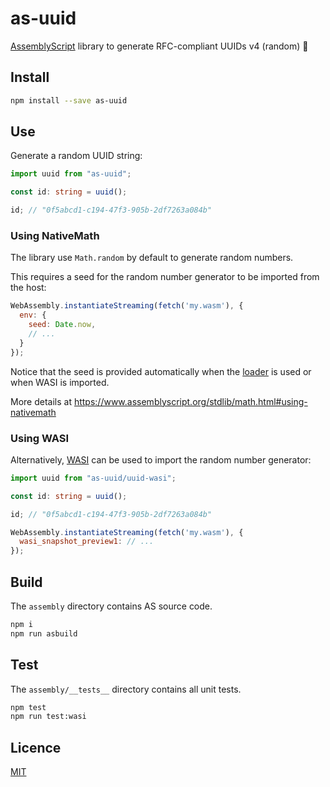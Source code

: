 # as-uuid

[AssemblyScript](https://github.com/AssemblyScript/assemblyscript) library to generate RFC-compliant UUIDs v4 (random) 🚀 

## Install

```sh
npm install --save as-uuid
```

## Use

Generate a random UUID string:

```typescript
import uuid from "as-uuid";

const id: string = uuid();  

id; // "0f5abcd1-c194-47f3-905b-2df7263a084b"
```

### Using NativeMath

The library use `Math.random` by default to generate random numbers. 

This requires a seed for the random number generator to be imported from the host:

```js
WebAssembly.instantiateStreaming(fetch('my.wasm'), {
  env: {
    seed: Date.now,
    // ...
  }
});
```

Notice that the seed is provided automatically when the [loader](https://www.assemblyscript.org/loader.html) is used or when WASI is imported.

More details at https://www.assemblyscript.org/stdlib/math.html#using-nativemath

### Using WASI

Alternatively, [WASI](https://wasi.dev) can be used to import the random number generator:

```typescript
import uuid from "as-uuid/uuid-wasi";

const id: string = uuid();  

id; // "0f5abcd1-c194-47f3-905b-2df7263a084b"
```

```js
WebAssembly.instantiateStreaming(fetch('my.wasm'), {
  wasi_snapshot_preview1: // ...
});
```

## Build

The `assembly` directory contains AS source code.

```sh
npm i
npm run asbuild
```

## Test

The `assembly/__tests__` directory contains all unit tests.

```sh
npm test
npm run test:wasi
```

## Licence

[MIT](https://github.com/ttulka/as-uuid/blob/main/LICENSE)
